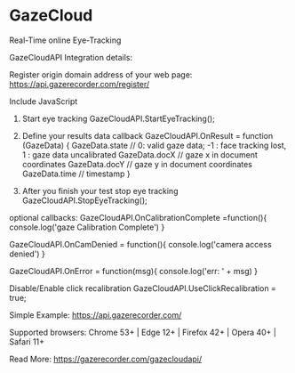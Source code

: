 # GazeCloud
Real-Time online Eye-Tracking

GazeCloudAPI Integration details:  

Register origin domain address of your web page:  https://api.gazerecorder.com/register/

Include JavaScript 
<script src="https://api.gazerecorder.com/GazeCloudAPI.js" ></script>

1. Start eye tracking
GazeCloudAPI.StartEyeTracking(); 

2.  Define your  results  data  callback
GazeCloudAPI.OnResult = 
function (GazeData) {
GazeData.state //  0: valid gaze data;     -1 : face tracking lost,     1 : gaze data uncalibrated
GazeData.docX // gaze x in document coordinates
GazeData.docY // gaze y in document coordinates 
GazeData.time // timestamp
}

3.  After you finish your test stop eye tracking
GazeCloudAPI.StopEyeTracking();

optional callbacks:
GazeCloudAPI.OnCalibrationComplete =function(){ console.log('gaze Calibration Complete')  }

GazeCloudAPI.OnCamDenied =  function(){ console.log('camera  access denied')  }

GazeCloudAPI.OnError =  function(msg){ console.log('err: ' + msg)  }

Disable/Enable click recalibration
GazeCloudAPI.UseClickRecalibration = true;

Simple Example: https://api.gazerecorder.com/ 

Supported browsers: Chrome 53+ | Edge 12+ | Firefox 42+ | Opera 40+ | Safari 11+   

Read More:
https://gazerecorder.com/gazecloudapi/
